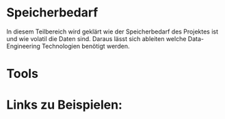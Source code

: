<h1>Speicherbedarf</h1>

In diesem Teilbereich wird geklärt wie der Speicherbedarf des Projektes ist und wie volatil die Daten sind. Daraus lässt sich ableiten welche Data-Engineering Technologien benötigt werden.

# Tools 

# Links zu Beispielen: